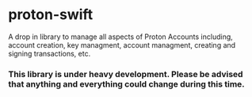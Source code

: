 # proton-swift
A drop in library to manage all aspects of Proton Accounts including, account creation, key managment, account managment, creating and signing transactions, etc.

### This library is under heavy development. Please be advised that anything and everything could change during this time.
